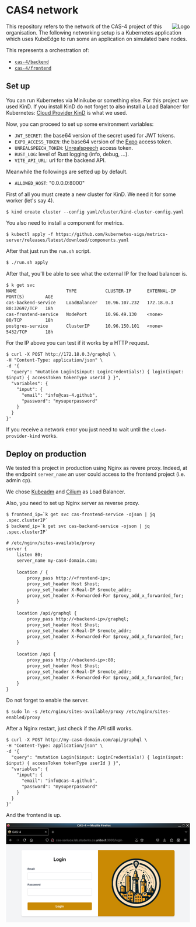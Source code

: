 # CAS4 network

<img src="https://avatars.githubusercontent.com/u/175958109?s=100&v=4" alt="Logo" align="right"/>

This repository refers to the network of the CAS-4 project of this organisation.
The following networking setup is a Kubernetes application which uses KubeEdge
to run some an application on simulated bare nodes.

This represents a orchestration of:

- [`cas-4/backend`](https://github.com/cas-4/backend)
- [`cas-4/frontend`](https://github.com/cas-4/frontend)

## Set up

You can run Kubernetes via Minikube or something else. For this project we
used KinD. If you install KinD do not forget to also install a Load Balancer for
Kubernetes: [Cloud Provider
KinD](https://kind.sigs.k8s.io/docs/user/loadbalancer/) is what we used.

Now, you can proceed to set up some environment variables:

- `JWT_SECRET`: the base64 version of the secret used for JWT tokens.
- `EXPO_ACCESS_TOKEN`: the base64 version of the [Expo](https://expo.dev) access token.
- `UNREALSPEECH_TOKEN`: [Unrealspeech](https://unrealspeech.com/) access token.
- `RUST_LOG`: level of Rust logging (info, debug, ...).
- `VITE_API_URL`: url for the backend API.

Meanwhile the followings are setted up by default.

- `ALLOWED_HOST`: "0.0.0.0:8000"

First of all you must create a new cluster for KinD. We need it for some worker
(let's say 4).

```
$ kind create cluster --config yaml/cluster/kind-cluster-config.yaml
```

You also need to install a component for metrics.
```
$ kubectl apply -f https://github.com/kubernetes-sigs/metrics-server/releases/latest/download/components.yaml
```

After that just run the `run.sh` script.

```sh
$ ./run.sh apply
```

After that, you'll be able to see what the external IP for the load balancer is.

```
$ k get svc
NAME                   TYPE           CLUSTER-IP      EXTERNAL-IP   PORT(S)        AGE
cas-backend-service    LoadBalancer   10.96.107.232   172.18.0.3    80:32697/TCP   18h
cas-frontend-service   NodePort       10.96.49.130    <none>        80/TCP         18h
postgres-service       ClusterIP      10.96.150.101   <none>        5432/TCP       18h
```

For the IP above you can test if it works by a HTTP request.

```
$ curl -X POST http://172.18.0.3/graphql \
-H "Content-Type: application/json" \
-d '{
  "query": "mutation Login($input: LoginCredentials!) { login(input: $input) { accessToken tokenType userId } }",
  "variables": {
    "input": {
      "email": "info@cas-4.github",
      "password": "mysuperpassword"
    }
  }
}'
```

If you receive a network error you just need to wait until the
`cloud-provider-kind` works.

## Deploy on production

We tested this project in production using Nginx as revere proxy. Indeed, at the
endpoint `server_name` an user could access to the frontend project (i.e. admin
cp).

We chose [Kubeadm](https://kubernetes.io/docs/reference/setup-tools/kubeadm/) and [Cilium](https://cilium.io/use-cases/load-balancer/) as Load Balancer.

Also, you need to set up Nginx server as reverse proxy.

```
$ frontend_ip=`k get svc cas-frontend-service -ojson | jq .spec.clusterIP`
$ backend_ip=`k get svc cas-backend-service -ojson | jq .spec.clusterIP`
```

```
# /etc/nginx/sites-available/proxy
server {
    listen 80;
    server_name my-cas4-domain.com;

    location / {
        proxy_pass http://<frontend-ip>;
        proxy_set_header Host $host;
        proxy_set_header X-Real-IP $remote_addr;
        proxy_set_header X-Forwarded-For $proxy_add_x_forwarded_for;
    }

    location /api/graphql {
        proxy_pass http://<backend-ip>/graphql;
        proxy_set_header Host $host;
        proxy_set_header X-Real-IP $remote_addr;
        proxy_set_header X-Forwarded-For $proxy_add_x_forwarded_for;
    }

    location /api {
        proxy_pass http://<backend-ip>:80;
        proxy_set_header Host $host;
        proxy_set_header X-Real-IP $remote_addr;
        proxy_set_header X-Forwarded-For $proxy_add_x_forwarded_for;
    }
}
```

Do not forget to enable the server.

```
$ sudo ln -s /etc/nginx/sites-available/proxy /etc/nginx/sites-enabled/proxy
```

After a Nginx restart, just check if the API still works.

```
$ curl -X POST http://my-cas4-domain.com/api/graphql \
-H "Content-Type: application/json" \
-d '{
  "query": "mutation Login($input: LoginCredentials!) { login(input: $input) { accessToken tokenType userId } }",
  "variables": {
    "input": {
      "email": "info@cas-4.github",
      "password": "mysuperpassword"
    }
  }
}'
```

And the frontend is up.

![demo frontend](./assets/demo.png)
